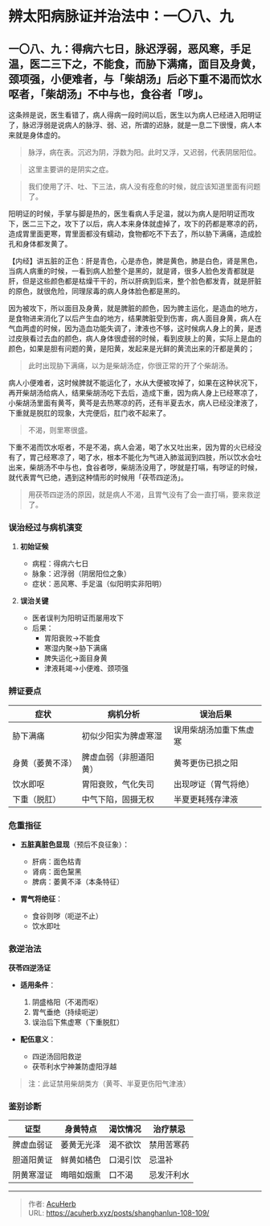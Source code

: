 # 辨太阳病脉证并治法中：一〇八、九


## 一〇八、九：得病六七日，脉迟浮弱，恶风寒，手足温，医二三下之，不能食，而胁下满痛，面目及身黄，颈项强，小便难者，与「柴胡汤」后必下重不渴而饮水呕者，「柴胡汤」不中与也，食谷者「哕」。

<!--more-->

这条辨是说，医生看错了，病人得病一段时间以后，医生以为病人已经进入阳明证了，脉迟浮弱是说病人的脉浮、弱、迟，所谓的迟脉，就是一息二下很慢，病人本来就是身体虚的。

> 脉浮，病在表。沉迟为阴，浮数为阳。此时又浮，又迟弱，代表阴居阳位。

> 这里主要讲的是阴实之症。

> 我们使用了汗、吐、下三法，病人没有痊愈的时候，就应该知道里面有问题了。

阳明证的时候，手掌与脚是热的，医生看病人手足温，就以为病人是阳明证而攻下，医二三下之，攻下了以后，病人本来身体就虚掉了，攻下的药都是寒凉的药，造成胃里面更寒，胃里面都没有蠕动，食物都吃不下去了，所以胁下满痛，造成脸孔和身体都发黄了。

【内经】讲五脏的正色：肝是青色，心是赤色，脾是黄色，肺是白色，肾是黑色，当病人病重的时候，一看到病人脸整个是黑的，就是肾，很多人脸色发青都就是肝，但是这些颜色都是枯燥干干的，所以肝病到后来，整个脸色都发青，就是肝脏的原色，就很危险，同理尿毒的病人身体脸色都是黑的。

因为被攻下，所以面目及身黄，就是脾脏的颜色，因为脾主运化，是造血的地方，是食物进来消化了以后产生血的地方，结果脾脏受到伤害，病人面目身黄，病人在气血两虚的时候，因为造血功能失调了，津液也不够，这时候病人身上的黄，是透过皮肤看过去血的颜色，病人身体很虚弱的时候，看到皮肤上的黄，实际上是血的颜色，如果是胆有问题的黄，是阳黄，发起来是光鲜的黄流出来的汗都是黄的；

> 此时出现胁下满痛，以为是柴胡汤症，你很正常的开了个柴胡汤。

病人小便难者，这时候脾就不能运化了，水从大便被攻掉了，如果在这种状况下，再开柴胡汤给病人，结果柴胡汤吃下去后，造成下重，因为病人身上已经寒凉了，小柴胡汤里面有黄芩，黄芩是去热寒凉的药，还有半夏去水，病人已经没津液了，下重就是脱肛的现象，大完便后，肛门收不起来了。

> 不渴，则里寒很盛。

下重不渴而饮水呕者，不是不渴，病人会渴，喝了水又吐出来，因为胃的火已经没有了，胃己经寒凉了，喝了水，根本不能化为气进入肺滋润到四肢，所以饮水会吐出来，柴胡汤不中与也，食谷者哕，柴胡汤没用了，哕就是打嗝，有哕证的时候，就代表胃气已绝，遇到这种情形的时候用「茯苓四逆汤」。

> 用茯苓四逆汤的原因，就是病人不渴，且胃气没有了会一直打嗝，要来救逆了。

### 误治经过与病机演变
1. **初始证候**  
   - 病程：得病六七日  
   - 脉象：迟浮弱（阴居阳位之象）  
   - 症状：恶风寒、手足温（似阳明实非阳明）  

2. **误治关键**  
   - 医者误判为阳明证而屡用攻下  
   - 后果：  
     - 胃阳衰败→不能食  
     - 寒湿内聚→胁下满痛  
     - 脾失运化→面目身黄  
     - 津液耗竭→小便难、颈项强  

### 辨证要点
| 症状                | 病机分析                  | 误治后果                  |
|---------------------|--------------------------|--------------------------|
| 胁下满痛           | 初似少阳实为脾虚寒湿     | 误用柴胡汤加重下焦虚寒    |
| 身黄（萎黄不泽）   | 脾虚血弱（非胆道阳黄）   | 黄芩更伤已损之阳          |
| 饮水即呕           | 胃阳衰败，气化失司       | 出现哕证（胃气将绝）      |
| 下重（脱肛）       | 中气下陷，固摄无权       | 半夏更耗残存津液          |

### 危重指征
- **五脏真脏色显现**（预后不良征象）：
  - 肝病：面色枯青
  - 肾病：面色黧黑
  - 脾病：萎黄不泽（本条特征）

- **胃气将绝征**：
  - 食谷则哕（呃逆不止）
  - 饮水即吐

### 救逆治法
**茯苓四逆汤证**  
- **适用条件**：  
  1. 阴盛格阳（不渴而呕）  
  2. 胃气垂绝（持续呃逆）  
  3. 误治后下焦虚寒（下重脱肛）  

- **配伍意义**：  
  - 四逆汤回阳救逆  
  - 茯苓利水宁神兼防虚阳浮越  

> 注：此证禁用柴胡类方（黄芩、半夏更伤阳气津液）

### 鉴别诊断
| 证型         | 身黄特点           | 渴饮情况       | 治疗禁忌       |
|--------------|--------------------|----------------|----------------|
| 脾虚血弱证   | 萎黄无光泽        | 渴不欲饮       | 禁用苦寒药     |
| 胆道阳黄证   | 鲜黄如橘色        | 口渴引饮       | 忌温补         |
| 阴黄寒湿证   | 晦暗如烟熏        | 口不渴         | 忌发汗利水     |

---

> 作者: [AcuHerb](https://acuherb.xyz)  
> URL: https://acuherb.xyz/posts/shanghanlun-108-109/  


